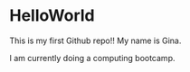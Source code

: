 # HelloWorld
This is my first Github repo!!
My name is Gina. 

I am currently doing a computing bootcamp. 
